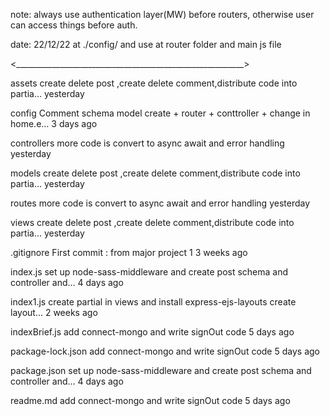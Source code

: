 <create authentication using passport>
<use express-session for cookie session>
<use session to set cookies>
<use middleware to initialize passport (that we write for auth. ) and initialize passport.session() >

note: always use authentication layer(MW) before routers, otherwise user can access things before auth.

date: 22/12/22
<create and MW function for  check-authenticated and set-auth.> at ./config/
and use at router folder and main js file

<_________________________________________________________>
<ALL COMMITS>

assets
create delete post ,create delete comment,distribute code into partia…
yesterday

config
Comment schema model create + router + conttroller + change in home.e…
3 days ago

controllers
more code is convert to async await and error handling
yesterday

models
create delete post ,create delete comment,distribute code into partia…
yesterday

routes
more code is convert to async await and error handling
yesterday

views
create delete post ,create delete comment,distribute code into partia…
yesterday

.gitignore
First commit : from major project 1
3 weeks ago

index.js
set up node-sass-middleware and create post schema and controller and…
4 days ago

index1.js
create partial in views and install express-ejs-layouts create layout…
2 weeks ago

indexBrief.js
add connect-mongo and write signOut code
5 days ago

package-lock.json
add connect-mongo and write signOut code
5 days ago

package.json
set up node-sass-middleware and create post schema and controller and…
4 days ago

readme.md
add connect-mongo and write signOut code
5 days ago



<sometime when we install too many library than some library may cause an error while installing so install then separately and paste in project node_module folder and write on dependency m >
